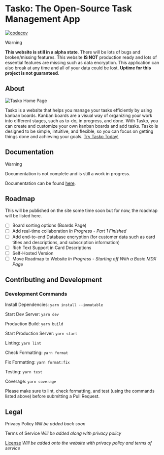 # Tasko: The Open-Source Task Management App

[![codecov](https://codecov.io/github/ahmadk953/tasko/graph/badge.svg?token=IJ8U9B49RU)](https://codecov.io/github/ahmadk953/tasko)

> [!WARNING]
> **This website is still in a alpha state**. There will be lots of bugs and broken/missing features. This website **IS NOT** production ready and lots of essential features are missing such as data encryption. This application can also break at any time and all of your data could be lost. **Uptime for this project is not guaranteed**.

## About

![Tasko Home Page](https://cloud-eohgwrlid-hack-club-bot.vercel.app/0screenshot.jpeg)

Tasko is a website that helps you manage your tasks efficiently by using kanban boards. Kanban boards are a visual way of organizing your work into different stages, such as to-do, in progress, and done. With Tasko, you can create and customize your own kanban boards and add tasks. Tasko is designed to be simple, intuitive, and flexible, so you can focus on getting things done and achieving your goals. [Try Tasko Today!](https://tasko.ahmadk953.org/)

## Documentation

> [!WARNING]
> Documentation is not complete and is still a work in progress.

Documentation can be found [here](https://docs.tasko.ahmadk953.org/).

## Roadmap

This will be published on the site some time soon but for now, the roadmap will be listed here.

- [ ] Board sorting options (Boards Page)
- [ ] Add real-time collaboration _In Progress - Part 1 Finished_
- [ ] Add end-to-end Database encryption (for customer data such as card titles and descriptions, and subscription information)
- [ ] Rich Text Support in Card Descriptions
- [ ] Self-Hosted Version
- [ ] Move Roadmap to Website _In Progress - Starting off With a Basic MDX Page_

## Contributing and Development

### Development Commands

Install Dependencies: ``yarn install --immutable``

Start Dev Server: ``yarn dev``

Production Build: ``yarn build``

Start Production Server: ``yarn start``

Linting: ``yarn lint``

Check Formatting: ``yarn format``

Fix Formatting: ``yarn format:fix``

Testing: ``yarn test``

Coverage: ``yarn coverage``

Please make sure to lint, check formatting, and test (using the commands listed above) before submitting a Pull Request.

## Legal

Privacy Policy _Will be added back soon_

Terms of Service _Will be added along with privacy policy_

[License](https://github.com/ahmadk953/tasko/blob/main/LICENCE) _Will be added onto the website with privacy policy and terms of service_
